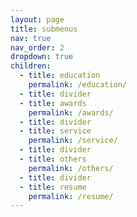 ```yaml
---
layout: page
title: submenus
nav: true
nav_order: 2
dropdown: true
children:
  - title: education
    permalink: /education/
  - title: divider
  - title: awards
    permalink: /awards/
  - title: divider
  - title: service
    permalink: /service/
  - title: divider
  - title: others
    permalink: /others/
  - title: divider
  - title: resume
    permalink: /resume/
---
```

